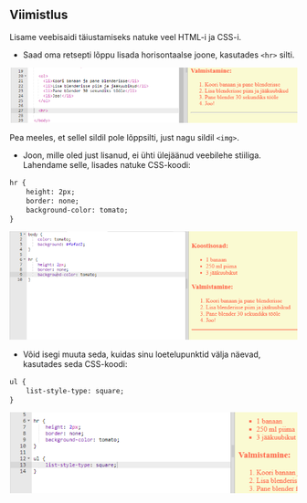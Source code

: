 ## Viimistlus

Lisame veebisaidi täiustamiseks natuke veel HTML-i ja CSS-i.

+ Saad oma retsepti lõppu lisada horisontaalse joone, kasutades `<hr>` silti.

![kuvatõmmis](images/recipe-hr.png)

Pea meeles, et sellel sildil pole lõppsilti, just nagu sildil `<img>`.

+ Joon, mille oled just lisanud, ei ühti ülejäänud veebilehe stiiliga. Lahendame selle, lisades natuke CSS-koodi:

```
hr {
    height: 2px;
    border: none;
    background-color: tomato;
}
```
    

![kuvatõmmis](images/recipe-hr-css.png)

+ Võid isegi muuta seda, kuidas sinu loetelupunktid välja näevad, kasutades seda CSS-koodi:

```
ul {
    list-style-type: square;
}
```

![kuvatõmmis](images/recipe-ul-css.png)